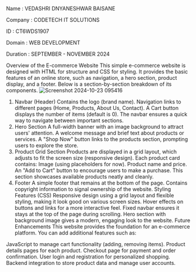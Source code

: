 Name : VEDASHRI DNYANESHWAR BAISANE

Company : CODETECH IT SOLUTIONS

ID : CT6WDS1907

Domain : WEB DEVELOPMENT

Duration : SEPTEMBER - NOVEMBER 2024

Overview of the E-commerce Website
This simple e-commerce website is designed with HTML for structure and CSS for styling. It provides the basic features of an online store, such as navigation, a hero section, product display, and a footer. Below is a section-by-section breakdown of its components.
![Screenshot 2024-10-23 095416](https://github.com/user-attachments/assets/a37e8dd0-bc08-4119-995b-cd53f4a94c3e)

1. Navbar (Header)
Contains the logo (brand name).
Navigation links to different pages (Home, Products, About Us, Contact).
A Cart button displays the number of items (default is 0).
The navbar ensures a quick way to navigate between important sections.
2. Hero Section
A full-width banner with an image background to attract users' attention.
A welcome message and brief text about products or services.
A "Shop Now" button links to the products section, prompting users to explore the store.
3. Product Grid Section
Products are displayed in a grid layout, which adjusts to fit the screen size (responsive design).
Each product card contains:
Image (using placeholders for now).
Product name and price.
An "Add to Cart" button to encourage users to make a purchase.
This section showcases available products neatly and cleanly.
4. Footer
A simple footer that remains at the bottom of the page.
Contains copyright information to signal ownership of the website.
Styling Features (CSS)
Responsive design using a grid layout and flexible styling, making it look good on various screen sizes.
Hover effects on buttons and links for a more interactive feel.
Fixed navbar ensures it stays at the top of the page during scrolling.
Hero section with background image gives a modern, engaging look to the website.
Future Enhancements
This website provides the foundation for an e-commerce platform. You can add additional features such as:

JavaScript to manage cart functionality (adding, removing items).
Product details pages for each product.
Checkout page for payment and order confirmation.
User login and registration for personalized shopping.
Backend integration to store product data and manage user accounts.
